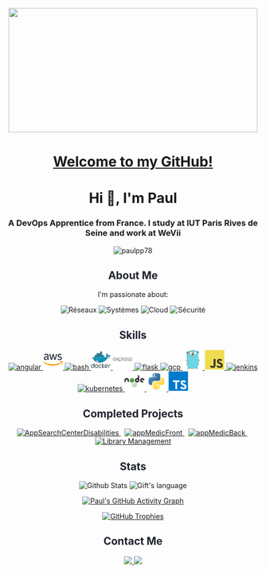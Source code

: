 <!-- Header -->
<p align="center">
  <img src="https://github.com/paulpp78/paulpp78/blob/main/Gif/Presentation.gif" width="500" height="250">
</p>

<!-- Title -->
<h1 align="center">
  <a href="#">Welcome to my GitHub!</a>
</h1>

<!-- Introduction -->
<h1 align="center">Hi 👋, I'm Paul</h1>
<h3 align="center">A DevOps Apprentice from France. I study at IUT Paris Rives de Seine and work at WeVii</h3>

<p align="center">
  <img src="https://komarev.com/ghpvc/?username=paulpp78&label=Profile%20views&color=0e75b6&style=flat" alt="paulpp78" />
</p>

<!-- About Me -->
<h2 align="center" style="color: #1F222E;">About Me</h2>
<p align="center">I'm passionate about:</p>
<p align="center">
  <img src="https://img.shields.io/badge/Réseaux-0078D4?style=for-the-badge&logo=cisco&logoColor=white" alt="Réseaux" />
  <img src="https://img.shields.io/badge/Systèmes-212121?style=for-the-badge&logo=ubuntu&logoColor=white" alt="Systèmes" />
  <img src="https://img.shields.io/badge/Cloud-232F3E?style=for-the-badge&logo=amazon-aws&logoColor=white" alt="Cloud" />
  <img src="https://img.shields.io/badge/Sécurité-4B0082?style=for-the-badge&logo=security&logoColor=white" alt="Sécurité" />
</p>

<!-- Skills -->
<h2 align="center" style="color: #1F222E;">Skills</h2>
<p align="center">
  <a href="https://angular.io" target="_blank" rel="noreferrer">
    <img src="https://angular.io/assets/images/logos/angular/angular.svg" alt="angular" width="40" height="40"/>
  </a>
  <a href="https://aws.amazon.com" target="_blank" rel="noreferrer">
    <img src="https://raw.githubusercontent.com/devicons/devicon/master/icons/amazonwebservices/amazonwebservices-original-wordmark.svg" alt="aws" width="40" height="40"/>
  </a>
  <a href="https://www.gnu.org/software/bash/" target="_blank" rel="noreferrer">
    <img src="https://www.vectorlogo.zone/logos/gnu_bash/gnu_bash-icon.svg" alt="bash" width="40" height="40"/>
  </a>
  <a href="https://www.docker.com/" target="_blank" rel="noreferrer">
    <img src="https://raw.githubusercontent.com/devicons/devicon/master/icons/docker/docker-original-wordmark.svg" alt="docker" width="40" height="40"/>
  </a>
  <a href="https://expressjs.com" target="_blank" rel="noreferrer">
    <img src="https://raw.githubusercontent.com/devicons/devicon/master/icons/express/express-original-wordmark.svg" alt="express" width="40" height="40"/>
  </a>
  <a href="https://flask.palletsprojects.com/" target="_blank" rel="noreferrer">
    <img src="https://www.vectorlogo.zone/logos/pocoo_flask/pocoo_flask-icon.svg" alt="flask" width="40" height="40"/>
  </a>
  <a href="https://cloud.google.com" target="_blank" rel="noreferrer">
    <img src="https://www.vectorlogo.zone/logos/google_cloud/google_cloud-icon.svg" alt="gcp" width="40" height="40"/>
  </a>
  <a href="https://golang.org" target="_blank" rel="noreferrer">
    <img src="https://raw.githubusercontent.com/devicons/devicon/master/icons/go/go-original.svg" alt="go" width="40" height="40"/>
  </a>
  <a href="https://developer.mozilla.org/en-US/docs/Web/JavaScript" target="_blank" rel="noreferrer">
    <img src="https://raw.githubusercontent.com/devicons/devicon/master/icons/javascript/javascript-original.svg" alt="javascript" width="40" height="40"/>
  </a>
  <a href="https://www.jenkins.io" target="_blank" rel="noreferrer">
    <img src="https://www.vectorlogo.zone/logos/jenkins/jenkins-icon.svg" alt="jenkins" width="40" height="40"/>
  </a>
  <a href="https://kubernetes.io" target="_blank" rel="noreferrer">
    <img src="https://www.vectorlogo.zone/logos/kubernetes/kubernetes-icon.svg" alt="kubernetes" width="40" height="40"/>
  </a>
  <a href="https://nodejs.org" target="_blank" rel="noreferrer">
    <img src="https://raw.githubusercontent.com/devicons/devicon/master/icons/nodejs/nodejs-original-wordmark.svg" alt="nodejs" width="40" height="40"/>
  </a>
  <a href="https://www.python.org" target="_blank" rel="noreferrer">
    <img src="https://raw.githubusercontent.com/devicons/devicon/master/icons/python/python-original.svg" alt="python" width="40" height="40"/>
  </a>
  <a href="https://www.typescriptlang.org/" target="_blank" rel="noreferrer">
    <img src="https://raw.githubusercontent.com/devicons/devicon/master/icons/typescript/typescript-original.svg" alt="typescript" width="40" height="40"/>
  </a>
</p>

<!-- Completed Projects -->
<h2 align="center" style="color: #1F222E;">Completed Projects</h2>
<p align="center">
  <a href="https://github.com/paulpp78/AppSearchCenterDisabilities">
    <img src="https://github-readme-stats.vercel.app/api/pin/?username=paulpp78&repo=AppSearchCenterDisabilities&bg_color=0d1116&title_color=ce09ec&text_color=a4aacb&icon_color=007ec6" alt="AppSearchCenterDisabilities">
  </a>
  &nbsp;
  <a href="https://github.com/paulpp78/appMedicFront">
    <img src="https://github-readme-stats.vercel.app/api/pin/?username=paulpp78&repo=appMedicFront&bg_color=0d1116&title_color=ce09ec&text_color=a4aacb&icon_color=007ec6" alt="appMedicFront">
  </a>
  &nbsp;
  <a href="https://github.com/paulpp78/appMedicBack">
    <img src="https://github-readme-stats.vercel.app/api/pin/?username=paulpp78&repo=appMedicBack&bg_color=0d1116&title_color=ce09ec&text_color=a4aacb&icon_color=007ec6" alt="appMedicBack">
  </a>
  &nbsp;
  <a href="https://github.com/paulpp78/gestionMediatheque">
    <img src="https://github-readme-stats.vercel.app/api/pin/?username=paulpp78&repo=ManaLib&bg_color=0d1116&title_color=ce09ec&text_color=a4aacb&icon_color=007ec6" alt="Library Management">
  </a>
</p>

<!-- Stats -->
<h2 align="center" style="color: #1F222E;">Stats</h2>
<p align="center">
  <img src="https://github-readme-stats.vercel.app/api?username=paulpp78&show_icons=true&theme=dark" alt="Github Stats" width="400px" />
  <img src="https://github-readme-stats.vercel.app/api/top-langs?username=paulpp78&langs_count=10&show_icons=true&locale=en&layout=compact&theme=dark" alt="Gift's language" width="400px" />
</p>
<p align="center">
  <a href="https://github.com/ashutosh00710/github-readme-activity-graph">
    <img src="https://github-readme-activity-graph.vercel.app/graph?username=paulpp78&theme=github-compact" alt="Paul's GitHub Activity Graph">
  </a>
</p>

<!-- Trophies -->
<p align="center">
  <a href="https://github.com/ryo-ma/github-profile-trophy">
    <img src="https://github-profile-trophy.vercel.app/?username=paulpp78" alt="GitHub Trophies">
  </a>
</p>

<!-- Contact -->
<h2 align="center" style="color: #1F222E;">Contact Me</h2>
<p align="center">
  <a href="https://www.linkedin.com/in/paul-perigault/" target="_blank">
    <img src="https://img.shields.io/badge/Linkedin-%230077B5.svg?style=for-the-badge&logo=linkedin&logoColor=white">
  </a>
  <a href="https://github.com/paulpp78/" target="_blank">
    <img src="https://img.shields.io/badge/GitHub-%23121011.svg?style=for-the-badge&logo=github&logoColor=white">
  </a>
</p>
